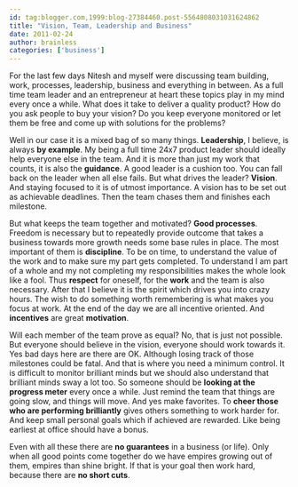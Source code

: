 ```yaml
---
id: tag:blogger.com,1999:blog-27384460.post-5564808031031624862
title: "Vision, Team, Leadership and Business"
date: 2011-02-24
author: brainless
categories: ['business']
---
```


For the last few days Nitesh and myself were discussing team building, work, processes, leadership, business and everything in between. As a full time team leader and an entrepreneur at heart these topics play in my mind every once a while. What does it take to deliver a quality product? How do you ask people to buy your vision? Do you keep everyone monitored or let them be free and come up with solutions for the problems?

Well in our case it is a mixed bag of so many things. **Leadership**, I believe, is always **by example**. My being a full time 24x7 product leader should ideally help everyone else in the team. And it is more than just my work that counts, it is also the **guidance**. A good leader is a cushion too. You can fall back on the leader when all else fails. But what drives the leader? **Vision**. And staying focused to it is of utmost importance. A vision has to be set out as achievable deadlines. Then the team chases them and finishes each milestone.

But what keeps the team together and motivated? **Good processes**. Freedom is necessary but to repeatedly provide outcome that takes a business towards more growth needs some base rules in place. The most important of them is **discipline**. To be on time, to understand the value of the work and to make sure my part gets completed. To understand I am part of a whole and my not completing my responsibilities makes the whole look like a fool. Thus **respect** for oneself, for the **work** and the team is also necessary. After that I believe it is the spirit which drives you into crazy hours. The wish to do something worth remembering is what makes you focus at work. At the end of the day we are all incentive oriented. And **incentives** are great **motivation**.

Will each member of the team prove as equal? No, that is just not possible. But everyone should believe in the vision, everyone should work towards it. Yes bad days here are there are OK. Although losing track of those milestones could be fatal. And that is where you need a minimum control. It is difficult to monitor brilliant minds but we should also understand that brilliant minds sway a lot too. So someone should be **looking at the progress meter** every once a while. Just remind the team that things are going slow, and things will move. And yes make favorites. To **cheer those who are performing brilliantly** gives others something to work harder for. And keep small personal goals which if achieved are rewarded. Like being earliest at office should have a bonus.

Even with all these there are **no guarantees** in a business (or life). Only when all good points come together do we have empires growing out of them, empires than shine bright. If that is your goal then work hard, because there are **no short cuts**.